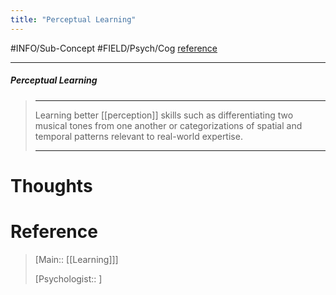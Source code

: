 ```yaml
---
title: "Perceptual Learning"
---
```



#INFO/Sub-Concept #FIELD/Psych/Cog [reference](https://en.wikipedia.org/wiki/Perceptual_learning)

---


##### Perceptual Learning
> ------------------------------------------------------------
>  Learning better [[perception]] skills such as differentiating two musical tones from one another or categorizations of spatial and temporal patterns relevant to real-world expertise.
>
> ------------------------------------------------------------

# Thoughts

# Reference

> [Main:: [[Learning]]]
>
> [Psychologist:: ]
